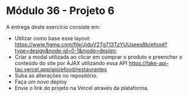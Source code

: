 # Módulo 36 - Projeto 6

A entrega deste exercício consiste em:

- Utilizar como base esse layout: https://www.figma.com/file/JjduV2Tg713TzYUUsees8b/efood?type=design&node-id=0-1&mode=design;
- Criar a modal utilizada ao clicar em comprar o produto e preencher o conteúdo do site por AJAX utilizando essa API https://fake-api-tau.vercel.app/api/efood/restaurantes
- Suba as alterações no repositório.
- Faça um novo deploy
- Envie o link do projeto na Vercel através da plataforma.

